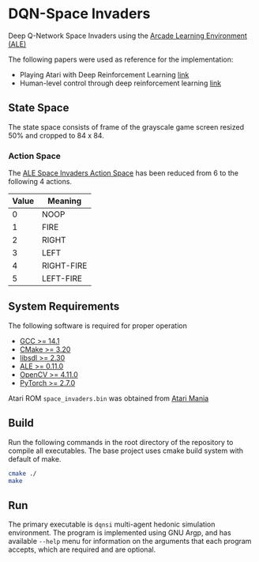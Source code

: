 # DQN-Space Invaders

Deep Q-Network Space Invaders using the [Arcade Learning Environment (ALE)](https://ale.farama.org/)

The following papers were used as reference for the implementation:
- Playing Atari with Deep Reinforcement Learning [link](https://arxiv.org/abs/1312.5602)
- Human-level control through deep reinforcement learning [link](https://www.nature.com/articles/nature14236)

## State Space
The state space consists of frame of the grayscale game screen resized 50% and
cropped to 84 x 84.

### Action Space
The
[ALE Space Invaders Action Space](https://ale.farama.org/environments/space_invaders/#actions)
has been reduced from 6 to the following 4 actions.

| Value | Meaning |
|-------|---------|
| 0 | NOOP |
| 1 | FIRE |
| 2 | RIGHT |
| 3 | LEFT |
| 4 | RIGHT-FIRE |
| 5 | LEFT-FIRE |

## System Requirements

The following software is required for proper operation

- [GCC >= 14.1](https://gcc.gnu.org/releases.html)
- [CMake >= 3.20](https://cmake.org/download/)
- [libsdl >= 2.30](https://www.libsdl.org/)
- [ALE >= 0.11.0](https://ale.farama.org/)
- [OpenCV >= 4.11.0](https://opencv.org/releases/)
- [PyTorch >= 2.7.0](https://pytorch.org/get-started/locally/)

Atari ROM `space_invaders.bin` was obtained from
[Atari Mania](https://www.atarimania.com/game-atari-2600-vcs-space-invaders_s6947.html)

## Build

Run the following commands in the root directory of the repository to compile
all executables. The base project uses cmake build system with default of make.

```bash
cmake ./
make
```

## Run

The primary executable is `dqnsi` multi-agent hedonic simulation environment.
The program is implemented using GNU Argp, and has available `--help` menu for
information on the arguments that each program accepts, which are required and
are optional.

